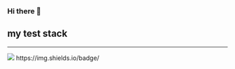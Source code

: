 ### Hi there 👋

<h2>my test stack</h2>
<hr/>
<a href="https://todayilearn12.tistory.com/" target="_blank"><img src="https://img.shields.io/badge/blog-000000?style=?style=flat-square&logo=Tistory&logoColor=ffffff"/></a>
<img src="https://img.shields.io/badge/Spring-6DB33F?style=flat&logo=Spring&logoColor=white"/>
https://img.shields.io/badge/</img src="Spring-6DB33F?style=flat&logo=Spring&logoColor=white"/>
<img src="https://img.shields.io/badge/TypeScript-3178C6?style=flat&logo=TypeScript&logoColor=white"/>
